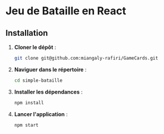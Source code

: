 # Jeu de Bataille en React

## Installation

1. **Cloner le dépôt** :
   ```bash
   git clone git@github.com:miangaly-rafiri/GameCards.git
   ```

2. **Naviguer dans le répertoire** :
   ```bash
   cd simple-bataille
   ```

3. **Installer les dépendances** :
   ```bash
   npm install
   ```

4. **Lancer l'application** :
   ```bash
   npm start
   ```

